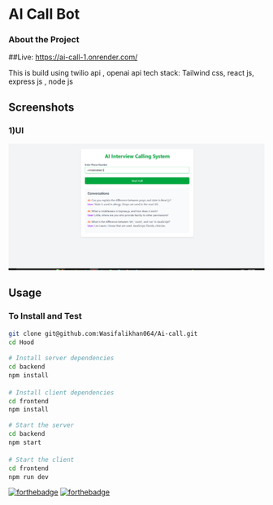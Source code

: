 # AI Call Bot

### About the Project

##Live: 
https://ai-call-1.onrender.com/

This is build using twilio api , openai api 
tech stack: Tailwind css, react js, express js , node js

## Screenshots
### 1)UI

![Image](https://github.com/Wasifalikhan064/Ai-call/blob/main/frontend/public/aiintcall.PNG "Image")


## Usage

### To Install and Test

```bash
git clone git@github.com:Wasifalikhan064/Ai-call.git
cd Hood
```

```bash
# Install server dependencies
cd backend
npm install

# Install client dependencies
cd frontend
npm install

```

```bash
# Start the server
cd backend
npm start

# Start the client
cd frontend
npm run dev

```

[![forthebadge](https://forthebadge.com/images/badges/built-with-love.svg)](https://forthebadge.com) [![forthebadge](https://forthebadge.com/images/badges/made-with-javascript.svg)](https://forthebadge.com)
